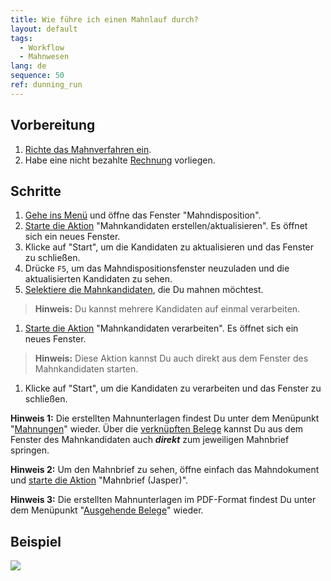 ```yaml
---
title: Wie führe ich einen Mahnlauf durch?
layout: default
tags:
  - Workflow
  - Mahnwesen
lang: de
sequence: 50
ref: dunning_run
---
```


## Vorbereitung
1. [Richte das Mahnverfahren ein](Einrichtung_Mahnung).
1. Habe eine nicht bezahlte [Rechnung](Zu_Auftrag_Rechnung_erstellen) vorliegen.

## Schritte
1. [Gehe ins Menü](Menu) und öffne das Fenster "Mahndisposition".
1. [Starte die Aktion](AktionStarten) "Mahnkandidaten erstellen/aktualisieren". Es öffnet sich ein neues Fenster.
1. Klicke auf "Start", um die Kandidaten zu aktualisieren und das Fenster zu schließen.
1. Drücke `F5`, um das Mahndispositionsfenster neuzuladen und die aktualisierten Kandidaten zu sehen.
1. [Selektiere die Mahnkandidaten](AuswahlBelege), die Du mahnen möchtest.
 >**Hinweis:** Du kannst mehrere Kandidaten auf einmal verarbeiten.

1. [Starte die Aktion](AktionStarten) "Mahnkandidaten verarbeiten". Es öffnet sich ein neues Fenster.
 >**Hinweis:** Diese Aktion kannst Du auch direkt aus dem Fenster des Mahnkandidaten starten.

1. Klicke auf "Start", um die Kandidaten zu verarbeiten und das Fenster zu schließen.

**Hinweis 1:** Die erstellten Mahnunterlagen findest Du unter dem Menüpunkt "[Mahnungen](Menu)" wieder. Über die [verknüpften Belege](SpringezuBelegen) kannst Du aus dem Fenster des Mahnkandidaten auch ***direkt*** zum jeweiligen Mahnbrief springen.

**Hinweis 2:** Um den Mahnbrief zu sehen, öffne einfach das Mahndokument und [starte die Aktion](AktionStarten) "Mahnbrief (Jasper)".

**Hinweis 3:** Die erstellten Mahnunterlagen im PDF-Format findest Du unter dem Menüpunkt "[Ausgehende Belege](Menu)" wieder.

## Beispiel
![](assets/Mahnlauf.gif)
